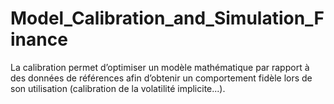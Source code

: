 # Model_Calibration_and_Simulation_Finance
La calibration permet d’optimiser un modèle mathématique par rapport à des données de références afin d’obtenir un comportement fidèle lors de son utilisation (calibration de la volatilité implicite...).
